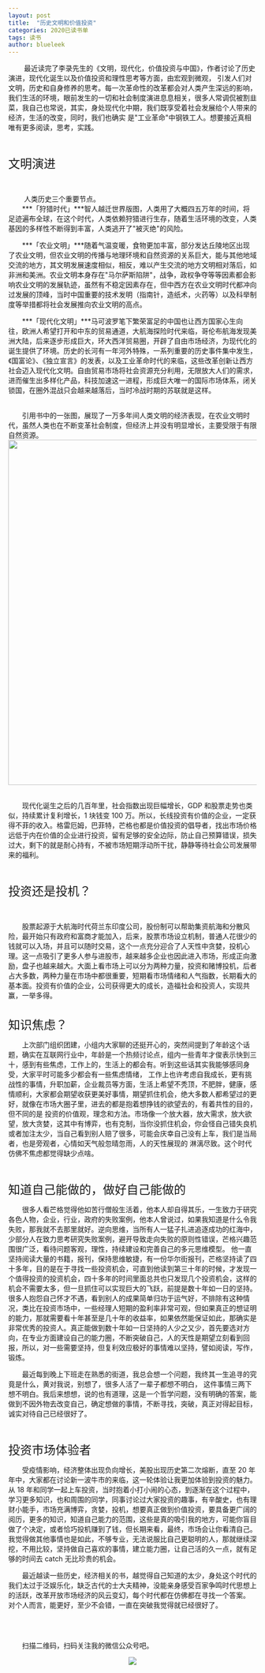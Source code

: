 ```yaml
---
layout: post
title:  "历史文明和价值投资"
categories: 2020已读书单
tags: 读书
author: blueleek
---
```

 
 
 &emsp;&emsp; 最近读完了李录先生的《文明，现代化，价值投资与中国》，作者讨论了历史演进，现代化诞生以及价值投资和理性思考等方面，由宏观到微观，
引发人们对文明，历史和自身修养的思考。每一次革命性的改革都会对人类产生深远的影响，我们生活的环境，眼前发生的一切和社会制度演进息息相关，很多人常调侃被割韭菜，我自己也常说，其实，身处现代化中期，我们既享受着社会发展给个人带来的经济，生活的改变，同时，我们也确实
是"工业革命"中钢铁工人。想要接近真相唯有更多阅读，思考，实践。












<br/>


<font size=5 >文明演进</font>

<br/>

&emsp;&emsp; 人类历史三个重要节点。
<br/>
&emsp;&emsp;***「狩猎时代」***智人越迁世界版图，人类用了大概四五万年的时间，将足迹遍布全球，在这个时代，人类依赖狩猎进行生存，随着生活环境的改变，人类基因的多样性不断得到丰富，人类逃开了"被灭绝"的风险。
<br/>

&emsp;&emsp;***「农业文明」***随着气温变暖，食物更加丰富，部分发达丘陵地区出现了农业文明，但农业文明的传播与地理环境和自然资源的关系巨大，能与其他地域交流的地方，其文明发展速度相似，相反，难以产生交流的地方文明相对落后，如非洲和美洲。农业文明本身存在"马尔萨斯陷阱"，战争，政权争夺等等因素都会影响农业文明的发展轨迹，虽然有不稳定因素存在，但中西方在农业文明时代都冲向过发展的顶峰，当时中国重要的技术发明（指南针，造纸术，火药等）以及科举制度等举措都将社会发展推向农业文明的高点。

&emsp;&emsp;***「现代化文明」***马可波罗笔下繁荣富足的中国也让西方国家心生向往，欧洲人希望打开和中东的贸易通道，大航海探险时代来临，哥伦布航海发现美洲大陆，后来逐步形成巨大，环大西洋贸易圈，开辟了自由市场经济，为现代化的诞生提供了环境。历史的长河有一年河外特殊，一系列重要的历史事件集中发生，《国富论》、《独立宣言》的发表，以及工业革命时代的来临，这些改革创新让西方社会迈入现代化文明。自由贸易市场将社会资源充分利用，无限放大人们的需求，进而催生出多样化产品，科技加速这一进程，形成巨大唯一的国际市场体系，闭关锁国，在圈外混战只会越来越落后，当时冷战时期的苏联就是这样。


<br/>
&emsp;&emsp;引用书中的一张图，展现了一万多年间人类文明的经济表现，在农业文明时代，虽然人类也在不断变革社会制度，但经济上并没有明显增长，主要受限于有限自然资源。

<br/>

<div style="text-align: center">
<img width = "700" src="https://img-blog.csdnimg.cn/20200711003709347.png?x-oss-process=image/watermark,type_ZmFuZ3poZW5naGVpdGk,shadow_10,text_aHR0cHM6Ly9ibG9nLmNzZG4ubmV0L2hodGh3eA==,size_16,color_FFFFFF,t_70"/>
</div>

<br/>

&emsp;&emsp;现代化诞生之后的几百年里，社会指数出现巨幅增长，GDP 和股票走势也类似，持续累计复利增长，1 块钱变 100 万。所以，长线投资有价值的企业，一定获得不菲的收入。格雷厄姆，巴菲特，芒格也都是价值投资的倡导者，找出市场价格
远低于内在价值的企业进行投资，留有足够的安全边际，防止自己预算错误，损失过大，剩下的就是耐心持有，不被市场短期浮动所干扰，静静等待社会公司发展带来的福利。


<br/>

<font size=5>投资还是投机？</font>

<br/>

&emsp;&emsp;股票起源于大航海时代荷兰东印度公司，股份制可以帮助集资航海和分散风险，最开始只有政府和富商才能加入，后来，股票市场设立机制，普通人花很少的钱就可以入场，并且可以随时交易，这个一点充分迎合了人天性中贪婪，投机心理。这一点吸引了更多人参与进股市，越来越多企业也因此进入市场，形成正向激励，盘子也越来越大。大面上看市场上可以分为两种力量，投资和赌博投机，后者占大多数，两种力量在市场中都很重要，短期看市场情绪和人气指数，长期看大的基本面。投资有价值的企业，公司获得更大的成长，造福社会和投资人，实现共赢，一举多得。

<br/>
<font size=5>知识焦虑？</font>
<br/>

&emsp;&emsp;上次部门组织团建，小组内大家聊的还挺开心的，突然间提到了年龄这个话题，确实在互联网行业中，年龄是一个热频讨论点，组内一些青年才俊表示快到三十，感到有些焦虑，工作上的，生活上的都会有。听到这些话其实我能够感同身受，大家平时可能多少都会有一些焦虑情绪，
工作上也许考虑自我成长，更有挑战性的事情，升职加薪，企业裁员等方面，生活上希望不秃顶，不肥胖，健康，感情顺利，大家都会期望收获更美好事情，期望抓住机会，绝大多数人都希望过的更好，就像在市场大圈子里，进去的都是抱着想挣钱的欲望去的，有着共性的目的，但不同的是
投资的价值观，理念和方法。市场像一个放大器，放大需求，放大欲望，放大贪婪，这其中有博弈，也有克制，当你没抓住机会，你会怪自己错失良机或者加注太少，当自己看到别人赔了很多，可能会庆幸自己没有上车，我们是当局者，也是旁观者，心情如天气般忽晴忽雨，人的天性展现的
淋漓尽致。这个时代仿佛不焦虑都觉得缺少点啥。

<br/>

<font size=5>知道自己能做的，做好自己能做的</font>
<br/>


&emsp;&emsp;很多人看芒格觉得他如苦行僧般生活着，他本人却自得其乐，一生致力于研究各色人物，企业，行业，政府的失败案例，他本人曾说过，如果我知道是什么令我失败，那我就不去那里就好。逆向思维，当所有人一猛子扎进追逐成功的红海中，少部分人在致力思考研究失败案例，避开导致走向失败的原则性错误，芒格兴趣范围很广泛，看待问题客观，理性，持续建设和完善自己的多元思维模型。
他一直坚持阅读大量的书籍，报刊，保持思维敏捷，有一份华尔街报刊，芒格坚持读了四十多年，目的是在于寻找一些投资机会，可直到他读到第三十年的时候，才发现一个值得投资的投资机会，四十多年的时间里面总共也只发现几个投资机会，这样的机会不需要太多，但一旦抓住可以实现巨大的飞跃，前提是数十年如一日的坚持。很多人抱怨自己怀才不遇，看到别人的成果简单归功于运气好，不排除有这种情况，类比在投资市场中，一些经理人短期的盈利率非常可观，但如果真正的想证明的能力，那就需要看十年甚至是几十年的收益率，如果依然能保证如此，那确实是非常优秀的投资人。真正能做到数十年如一日坚持的人少之又少，首先要选对方向，在专业方面建设自己的能力圈，不断突破自己，人的天性是期望立刻看到回报，所以，对一些需要坚持，但复利效应极好的事情难以坚持，譬如阅读，写作，锻炼。

&emsp;&emsp;最近每到晚上下班走在熟悉的街道，我总会想一个问题，我终其一生追寻的究竟是什么，黄对我说，别想了，很多人活了一辈子都想不明白，
这件事情三两下想不明白。我后来想想，说的也有道理，这是一个哲学问题，没有明确的答案，能做到不因外物去改变自己，确定想做的事情，不断寻找，突破，真正对得起目标，诚实对待自己已经很好了。

<br/>

<font size=5>投资市场体验者</font>
<br/>

&emsp;&emsp;受疫情影响，经济整体出现负向增长，美股出现历史第二次熔断，直至 20 年年中，大家都在讨论新一波牛市的来临，这一轮体验让我更加体验到投资的魅力。
从 18 年和同学一起上车投资，当时抱着小打小闹的心态，到逐渐在这个过程中，学习更多知识，也和周围的同学，同事讨论过大家投资的趣事，有辛酸史，也有理财小能手，市场充满博弈，贪婪，投机，想要真正做到价值投资，要具备更广阔的阅历，更多的知识，知道自己能力的范围，这些是真的吸引我的地方，可能你盲目做了个决定，或者恰巧投机赚到了钱，但长期来看，最终，市场会让你看清自己。我觉得做其他事情也是如此，不够专业，无法说服比自己更聪明的人，那就继续深挖，不用比较，坚持做自己喜欢的事情，建立能力圈，让自己活的久一点，就有足够的时间去 catch 
无比珍贵的机会。

&emsp;&emsp;最近越读一些历史，经济相关的书，越觉得自己知道的太少，身处这个时代的我们太过于泛娱乐化，缺乏古代的士大夫精神，没能亲身感受百家争鸣时代思想上的活跃，改革开放市场经济的风云变幻，每个时代都在仿佛都在寻找一个答案。
对个人而言，能更好，至少不会错，一直在突破我觉得就已经很好了。

<br/>
<br/>



&emsp;&emsp;扫描二维码，扫码关注我的微信公众号吧。<br/>
<div style="text-align: center">
<img src="https://pic1.zhimg.com/80/v2-e9a8c6db60c6ed251ad46fa464063dac_hd.jpg"/>
</div>

